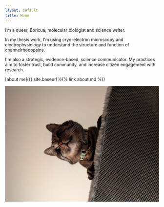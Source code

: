```yaml
---
layout: default
title: Home
---
```


I’m a queer, Boricua, molecular biologist and science writer.

In my thesis work, I'm using cryo-electron microscopy and electrophysiology to understand the structure and function of channelrhodopsins.

I'm also a strategic, evidence-based, science communicator. My practices aim to foster trust, build community, and increase citizen engagement with research.

[about me]({{ site.baseurl }}{% link about.md %})

![fjord king of bonita](/assets/images/profile.png)

 <link rel="shortcut icon" type="image/x-icon" href="/assets/images/favicon.png">
